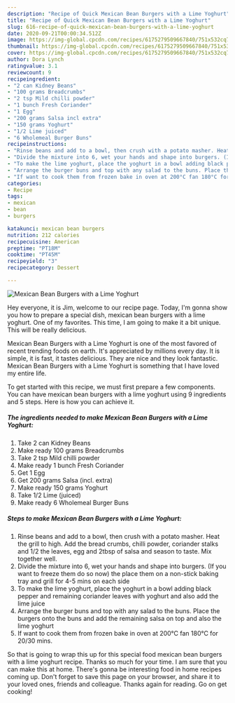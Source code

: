 ```yaml
---
description: "Recipe of Quick Mexican Bean Burgers with a Lime Yoghurt"
title: "Recipe of Quick Mexican Bean Burgers with a Lime Yoghurt"
slug: 616-recipe-of-quick-mexican-bean-burgers-with-a-lime-yoghurt
date: 2020-09-21T00:00:34.512Z
image: https://img-global.cpcdn.com/recipes/6175279509667840/751x532cq70/mexican-bean-burgers-with-a-lime-yoghurt-recipe-main-photo.jpg
thumbnail: https://img-global.cpcdn.com/recipes/6175279509667840/751x532cq70/mexican-bean-burgers-with-a-lime-yoghurt-recipe-main-photo.jpg
cover: https://img-global.cpcdn.com/recipes/6175279509667840/751x532cq70/mexican-bean-burgers-with-a-lime-yoghurt-recipe-main-photo.jpg
author: Dora Lynch
ratingvalue: 3.1
reviewcount: 9
recipeingredient:
- "2 can Kidney Beans"
- "100 grams Breadcrumbs"
- "2 tsp Mild chilli powder"
- "1 bunch Fresh Coriander"
- "1 Egg"
- "200 grams Salsa incl extra"
- "150 grams Yoghurt"
- "1/2 Lime juiced"
- "6 Wholemeal Burger Buns"
recipeinstructions:
- "Rinse beans and add to a bowl, then crush with a potato masher. Heat the grill to high. Add the bread crumbs, chilli powder, coriander stalks and 1/2 the leaves, egg and 2tbsp of salsa and season to taste. Mix together well."
- "Divide the mixture into 6, wet your hands and shape into burgers. (If you want to freeze them do so now) the place them on a non-stick baking tray and grill for 4-5 mins on each side"
- "To make the lime yoghurt, place the yoghurt in a bowl adding black pepper and remaining coriander leaves with yoghurt and also add the lime juice"
- "Arrange the burger buns and top with any salad to the buns. Place the burgers onto the buns and add the remaining salsa on top and also the lime yoghurt"
- "If want to cook them from frozen bake in oven at 200°C fan 180°C for 20/30 mins."
categories:
- Recipe
tags:
- mexican
- bean
- burgers

katakunci: mexican bean burgers 
nutrition: 212 calories
recipecuisine: American
preptime: "PT18M"
cooktime: "PT45M"
recipeyield: "3"
recipecategory: Dessert

---
```



![Mexican Bean Burgers with a Lime Yoghurt](https://img-global.cpcdn.com/recipes/6175279509667840/751x532cq70/mexican-bean-burgers-with-a-lime-yoghurt-recipe-main-photo.jpg)

Hey everyone, it is Jim, welcome to our recipe page. Today, I'm gonna show you how to prepare a special dish, mexican bean burgers with a lime yoghurt. One of my favorites. This time, I am going to make it a bit unique. This will be really delicious.



Mexican Bean Burgers with a Lime Yoghurt is one of the most favored of recent trending foods on earth. It's appreciated by millions every day. It is simple, it is fast, it tastes delicious. They are nice and they look fantastic. Mexican Bean Burgers with a Lime Yoghurt is something that I have loved my entire life.


To get started with this recipe, we must first prepare a few components. You can have mexican bean burgers with a lime yoghurt using 9 ingredients and 5 steps. Here is how you can achieve it.

<!--inarticleads1-->

##### The ingredients needed to make Mexican Bean Burgers with a Lime Yoghurt:

1. Take 2 can Kidney Beans
1. Make ready 100 grams Breadcrumbs
1. Take 2 tsp Mild chilli powder
1. Make ready 1 bunch Fresh Coriander
1. Get 1 Egg
1. Get 200 grams Salsa (incl. extra)
1. Make ready 150 grams Yoghurt
1. Take 1/2 Lime (juiced)
1. Make ready 6 Wholemeal Burger Buns




<!--inarticleads2-->

##### Steps to make Mexican Bean Burgers with a Lime Yoghurt:

1. Rinse beans and add to a bowl, then crush with a potato masher. Heat the grill to high. Add the bread crumbs, chilli powder, coriander stalks and 1/2 the leaves, egg and 2tbsp of salsa and season to taste. Mix together well.
1. Divide the mixture into 6, wet your hands and shape into burgers. (If you want to freeze them do so now) the place them on a non-stick baking tray and grill for 4-5 mins on each side
1. To make the lime yoghurt, place the yoghurt in a bowl adding black pepper and remaining coriander leaves with yoghurt and also add the lime juice
1. Arrange the burger buns and top with any salad to the buns. Place the burgers onto the buns and add the remaining salsa on top and also the lime yoghurt
1. If want to cook them from frozen bake in oven at 200°C fan 180°C for 20/30 mins.




So that is going to wrap this up for this special food mexican bean burgers with a lime yoghurt recipe. Thanks so much for your time. I am sure that you can make this at home. There's gonna be interesting food in home recipes coming up. Don't forget to save this page on your browser, and share it to your loved ones, friends and colleague. Thanks again for reading. Go on get cooking!
